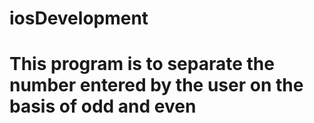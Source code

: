 # iosDevelopment
# This program is to separate the number entered by the user on the basis of odd and even
